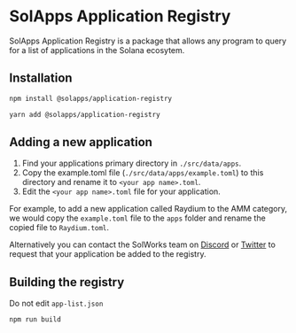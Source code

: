 # SolApps Application Registry
SolApps Application Registry is a package that allows any program to query for a list of applications in the Solana ecosytem. 

## Installation

```bash
npm install @solapps/application-registry
```

```bash
yarn add @solapps/application-registry
```

## Adding a new application
1. Find your applications primary directory in `./src/data/apps`.
2. Copy the example.toml file (`./src/data/apps/example.toml`) to this directory and rename it to `<your app name>.toml`.
3. Edit the `<your app name>.toml` file for your application.

For example, to add a new application called Raydium to the AMM category, we would copy the `example.toml` file to the `apps` folder and rename the copied file to `Raydium.toml`.

Alternatively you can contact the SolWorks team on [Discord](https://discord.com/invite/qfEGBPRyUt) or [Twitter](https://twitter.com/Solworks_) to request that your application be added to the registry.

## Building the registry
Do not edit `app-list.json`

```bash
npm run build
```